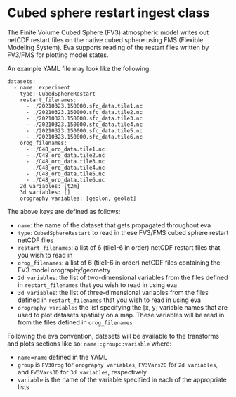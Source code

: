 # Cubed sphere restart ingest class
The Finite Volume Cubed Sphere (FV3) atmospheric model writes out netCDF restart files on the native cubed sphere using FMS (Flexible Modeling System). Eva supports reading of the restart files written by FV3/FMS for plotting model states.

An example YAML file may look like the following:
```
datasets:
  - name: experiment
    type: CubedSphereRestart
    restart_filenames:
      - ./20210323.150000.sfc_data.tile1.nc
      - ./20210323.150000.sfc_data.tile2.nc
      - ./20210323.150000.sfc_data.tile3.nc
      - ./20210323.150000.sfc_data.tile4.nc
      - ./20210323.150000.sfc_data.tile5.nc
      - ./20210323.150000.sfc_data.tile6.nc
    orog_filenames:
      - ./C48_oro_data.tile1.nc
      - ./C48_oro_data.tile2.nc
      - ./C48_oro_data.tile3.nc
      - ./C48_oro_data.tile4.nc
      - ./C48_oro_data.tile5.nc
      - ./C48_oro_data.tile6.nc
    2d variables: [t2m]
    3d variables: []
    orography variables: [geolon, geolat]
```

The above keys are defined as follows:

- `name`: the name of the dataset that gets propagated throughout eva
- `type`: `CubedSphereRestart` to read in these FV3/FMS cubed sphere restart netCDF files 
- `restart_filenames`: a list of 6 (tile1-6 in order) netCDF restart files that you wish to read in
- `orog_filenames`: a list of 6 (tile1-6 in order) netCDF files containing the FV3 model orography/geometry
- `2d variables`: the list of two-dimensional variables from the files defined in `restart_filenames` that you wish to read in using eva
- `3d variables`: the list of three-dimensional variables from the files defined in `restart_filenames` that you wish to read in using eva
- `orography variables` the list specifying the [x, y] variable names that are used to plot datasets spatially on a map. These variables will be read in from the files defined in `orog_filenames`

Following the eva convention, datasets will be available to the transforms and plots sections like so:
`name::group::variable`
where:
- `name`=`name` defined in the YAML
- `group` is `FV3Orog` for `orography variables`, `FV3Vars2D` for `2d variables`, and `FV3Vars3D` for `3d variables`, respectively
- `variable` is the name of the variable specified in each of the appropriate lists

